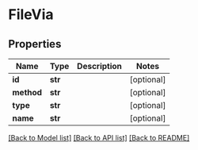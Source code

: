 # FileVia

## Properties
Name | Type | Description | Notes
------------ | ------------- | ------------- | -------------
**id** | **str** |  | [optional] 
**method** | **str** |  | [optional] 
**type** | **str** |  | [optional] 
**name** | **str** |  | [optional] 

[[Back to Model list]](../README.md#documentation-for-models) [[Back to API list]](../README.md#documentation-for-api-endpoints) [[Back to README]](../README.md)



